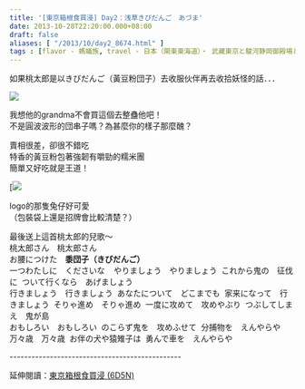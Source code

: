 ```yaml
---
title: '[東京箱根食買浸] Day2：浅草きびだんご　あづま'
date: 2013-10-28T22:20:00.000+08:00
draft: false
aliases: [ "/2013/10/day2_8674.html" ]
tags : [flavor - 螞蟻族, travel - 日本（関東東海道）・ 武藏東京と駿河静岡御殿場と相模神奈川箱根]
---
```


如果桃太郎是以きびだんご（黃豆粉団子）去收服伙伴再去收拾妖怪的話．．．  

![](/images/tokyo2d1.jpg)

我想他的grandma不會買這個去整蠱他吧！  
不是圓波波形的団串子嗎？為甚麼你的樣子那麼醜？  
  
賣相很差，卻很不錯吃  
特香的黃豆粉包著強韌有嚼勁的糯米團  
簡單又好吃就是王道！  
  
  

[![](/images/tokyo2d.jpg)

logo的那隻兔仔好可愛  
（包裝袋上還是招牌會比較清楚？）  
  
  
  
最後送上這首桃太郎的兒歌～    
桃太郎さん　桃太郎さん   
お腰につけた　**黍団子（きびだんご）**   
一つわたしに　くださいな   
やりましょう　やりましょう  
これから鬼の　征伐に  
ついて行くなら　あげましょう  
行きましょう　行きましょう  
あなたについて　どこまでも  
家来になって　行きましょう  
そりゃ進め　そりゃ進め  
一度に攻めて　攻めやぶり  
つぶしてしまえ　鬼が島  
おもしろい　おもしろい  
のこらず鬼を　攻めふせて  
分捕物を　えんやらや  
万々歳　万々歳  
お伴の犬や猿雉子は  
勇んで車を　えんやらや  
  
\-----------------------------------------------  
  
延伸閱讀：[東京箱根食買浸 (6D5N)](https://hidie.net/tokyo6d5n/)
